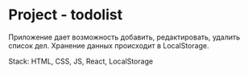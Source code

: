 # Project - todolist
Приложение дает возможность добавить, редактировать, удалить список дел. Хранение данных происходит в LocalStorage.

Stack: HTML, CSS, JS, React, LocalStorage 
